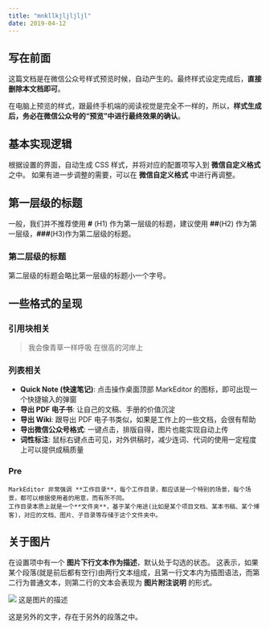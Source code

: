 ```yaml
---
title: "mnkllkjljljljl"
date: 2019-04-12
---
```


## 写在前面
这篇文档是在微信公众号样式预览时候，自动产生的。最终样式设定完成后，**直接删除本文档即可**。

在电脑上预览的样式，跟最终手机端的阅读视觉是完全不一样的，所以，**样式生成后，务必在微信公众号的“预览”中进行最终效果的确认**。

## 基本实现逻辑
根据设置的界面，自动生成 CSS 样式，并将对应的配置项写入到 **微信自定义格式** 之中。
如果有进一步调整的需要，可以在 **微信自定义格式** 中进行再调整。

## 第一层级的标题
一般，我们并不推荐使用 **#** (H1) 作为第一层级的标题，建议使用 **##**(H2) 作为第一层级，**###**(H3)作为第二层级的标题。

### 第二层级的标题
第二层级的标题会略比第一层级的标题小一个字号。

## 一些格式的呈现
### 引用块相关
>  我会像青草一样呼吸
> 在很高的河岸上

### 列表相关
- **Quick Note (快速笔记)**: 点击操作桌面顶部 MarkEditor 的图标，即可出现一个快捷输入的弹窗
- **导出 PDF 电子书**: 让自己的文稿、手册的价值沉淀
- **导出 Wiki**: 跟导出 PDF 电子书类似，如果是工作上的一些文档，会很有帮助
- **导出微信公众号格式**:  一键点击，排版自得，图片也能实现自动上传
- **词性标注**: 鼠标右键点击可见，对外供稿时，减少连词、代词的使用一定程度上可以提供成稿质量

### Pre
```
MarkEditor 非常强调 **工作目录**，每个工作目录，都应该是一个特别的场景，每个场景，都可以根据使用者的用意，而有所不同。
工作目录本质上就是一个**文件夹**，基于某个用途(比如是某个项目文档、某本书稿、某个博客)，对应的文档、图片、子目录等存储于这个文件夹中。
```

## 关于图片
在设置项中有一个 **图片下行文本作为描述**，默认处于勾选的状态。
这表示，如果某个段落(就是前后都有空行)由两行文本组成，且第一行文本内为插图语法，而第二行为普通文本，则第二行的文本会表现为 **图片附注说明** 的形式。

![](https://markeditor-files.oss-cn-hangzhou.aliyuncs.com/fb_static/demo.jpg)
这是图片的描述

这是另外的文字，存在于另外的段落之中。
